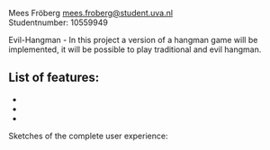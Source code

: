 Mees Fröberg <mees.froberg@student.uva.nl><br/>
Studentnumber: 10559949

Evil-Hangman - In this project a version of a hangman game will be implemented, it will be possible to play traditional and evil hangman.

List of features:
- 
-
-
-

Sketches of the complete user experience:
